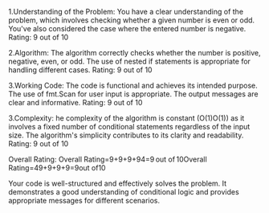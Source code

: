1.Understanding of the Problem:
You have a clear understanding of the problem, which involves checking whether a given number is even or odd.
You've also considered the case where the entered number is negative.
    Rating: 9 out of 10

2.Algorithm:
The algorithm correctly checks whether the number is positive, negative, even, or odd.
The use of nested if statements is appropriate for handling different cases.
    Rating: 9 out of 10

3.Working Code:
The code is functional and achieves its intended purpose.
The use of fmt.Scan for user input is appropriate.
The output messages are clear and informative.
    Rating: 9 out of 10

3.Complexity:
he complexity of the algorithm is constant (O(1)O(1)) as it involves a fixed number of conditional statements regardless of the input size.
The algorithm's simplicity contributes to its clarity and readability.
    Rating: 9 out of 10

Overall Rating:
Overall Rating=9+9+9+94=9 out of 10Overall Rating=49+9+9+9​=9out of10

Your code is well-structured and effectively solves the problem. It demonstrates a good understanding of conditional logic and provides appropriate messages for different scenarios. 